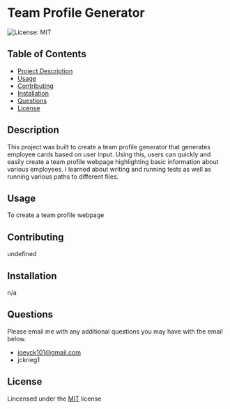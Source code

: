 
  # Team Profile Generator 
  ![License: MIT](https://img.shields.io/badge/License-MIT-yellow.svg)

  ## Table of Contents
  - [Project Description](#Description)
  - [Usage](#Usage)
  - [Contributing](#Contributing)
  - [Installation](#Installation)
  - [Questions](#Questions)
  - [License](#License)

  ## Description
  This project was built to create a team profile generator that generates employee cards based on user input. Using this, users can quickly and easily create a team profile webpage highlighting basic information about various employees. I learned about writing and running tests as well as running various paths to different files. 

  ## Usage
  To create a team profile webpage

  ## Contributing
  undefined

  ## Installation
  n/a

  ## Questions
  Please email me with any additional questions you may have with the email below. 
  - joeyck101@gmail.com
  - jckrieg1

  ## License
  Lincensed under the [MIT](https://opensource.org/licenses/MIT) license
  
